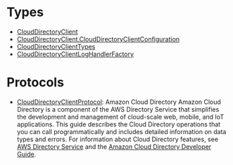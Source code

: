# Types

  - [CloudDirectoryClient](/aws-sdk-swift/reference/0.x/AWSCloudDirectory/CloudDirectoryClient)
  - [CloudDirectoryClient.CloudDirectoryClientConfiguration](/aws-sdk-swift/reference/0.x/AWSCloudDirectory/CloudDirectoryClient_CloudDirectoryClientConfiguration)
  - [CloudDirectoryClientTypes](/aws-sdk-swift/reference/0.x/AWSCloudDirectory/CloudDirectoryClientTypes)
  - [CloudDirectoryClientLogHandlerFactory](/aws-sdk-swift/reference/0.x/AWSCloudDirectory/CloudDirectoryClientLogHandlerFactory)

# Protocols

  - [CloudDirectoryClientProtocol](/aws-sdk-swift/reference/0.x/AWSCloudDirectory/CloudDirectoryClientProtocol):
    Amazon Cloud Directory Amazon Cloud Directory is a component of the AWS Directory Service that simplifies the development and management of cloud-scale web, mobile, and IoT applications. This guide describes the Cloud Directory operations that you can call programmatically and includes detailed information on data types and errors. For information about Cloud Directory features, see [AWS Directory Service](https://aws.amazon.com/directoryservice/) and the [Amazon Cloud Directory Developer Guide](https://docs.aws.amazon.com/clouddirectory/latest/developerguide/what_is_cloud_directory.html).
